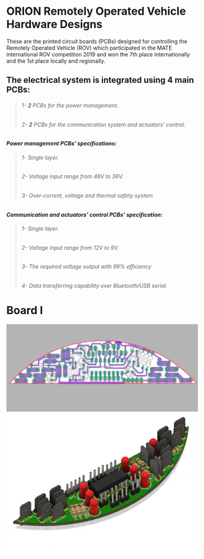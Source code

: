 # ORION Remotely Operated Vehicle Hardware Designs

These are the printed circuit boards (PCBs) designed for controlling the Remotely Operated Vehicle (ROV) which participated in the MATE international ROV competition 2019 and won the 7th place internationally and the 1st place locally and regionally.

## The electrical system is integrated using 4 main PCBs:
> ###### 1- **2** PCBs for the power management.
> ###### 2- **2** PCBs for the communication system and actuators' control.


***Power management PCBs' specifications:***
> ###### 1- Single layer.
> ###### 2- Voltage input range from 48V to 36V. 
> ###### 3- Over-current, voltage and thermal safety system

***Communication and actuators' control PCBs' specification:***
> ###### 1- Single layer.
> ###### 2- Voltage input range from 12V to 9V.
> ###### 3- The required voltage output with 99% efficiency
> ###### 4- Data transferring capability over Bluetooth/USB serial.

# Board I
<img src = "img/Board_I_PCB.png" width ="500" /> <img src = "img/Board_I_3D.png" width ="500" />
